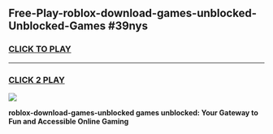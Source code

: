 
## Free-Play-roblox-download-games-unblocked-Unblocked-Games #39nys
<h3>
<a href="https://news.freeplayer.one?title=roblox-download-games-unblocked&ref=8M">CLICK TO PLAY</a></h3>
<hr>

<h3>
<a href="https://news.freeplayer.one?title=roblox-download-games-unblocked&ref=8M">CLICK 2 PLAY</a>
  
</h3>

<a href="https://news.freeplayer.one?title=roblox-download-games-unblocked&ref=8M"><img src="https://clearcache.store/games.png"></a>


**roblox-download-games-unblocked games unblocked: Your Gateway to Fun and Accessible Online Gaming**
